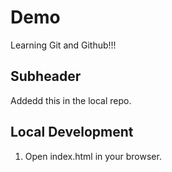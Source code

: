 # Demo

Learning Git and Github!!!

## Subheader

Addedd this in the local repo.

## Local Development

1. Open index.html in your browser.

